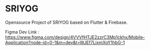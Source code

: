 # SRIYOG
Opensource Project of SRIYOG based on Flutter &amp; Firebase. 

Figma Dev Link : https://www.figma.com/design/4VVVfHTJE2zzrC3Mp1ckhx/Mobile-Application?node-id=0-1&m=dev&t=WJEf7LixmXoY1hbG-1

